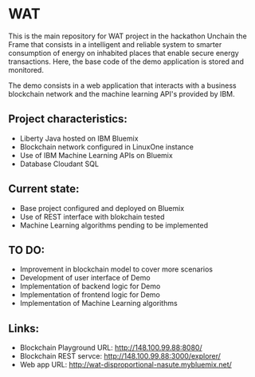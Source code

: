 # WAT

This is the main repository for WAT project in the hackathon Unchain the Frame that consists in a intelligent and reliable system to smarter consumption of energy on inhabited places that enable secure energy transactions. Here, the base code of the demo application is stored and monitored.

The demo consists in a web application that interacts with a business blockchain network and the machine learning API's provided by IBM.

## Project characteristics:
- Liberty Java hosted on IBM Bluemix
- Blockchain network configured in LinuxOne instance
- Use of IBM Machine Learning APIs on Bluemix
- Database Cloudant SQL

## Current state:
- Base project configured and deployed on Bluemix
- Use of REST interface with blokchain tested
- Machine Learning algorithms pending to be implemented

## TO DO:
- Improvement in blockchain model to cover more scenarios
- Development of user interface of Demo
- Implementation of backend logic for Demo
- Implementation of frontend logic for Demo
- Implementation of Machine Learning algorithms

## Links:
- Blockchain Playground URL: http://148.100.99.88:8080/
- Blockchain REST servce: http://148.100.99.88:3000/explorer/
- Web app URL: http://wat-disproportional-nasute.mybluemix.net/
